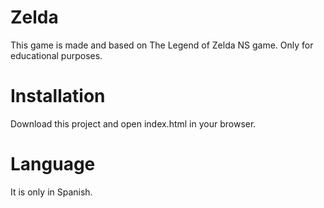# Zelda
This game is made and based on The Legend of Zelda NS game.
Only for educational purposes.

# Installation
Download this project and open index.html in your browser.

# Language
It is only in Spanish.
